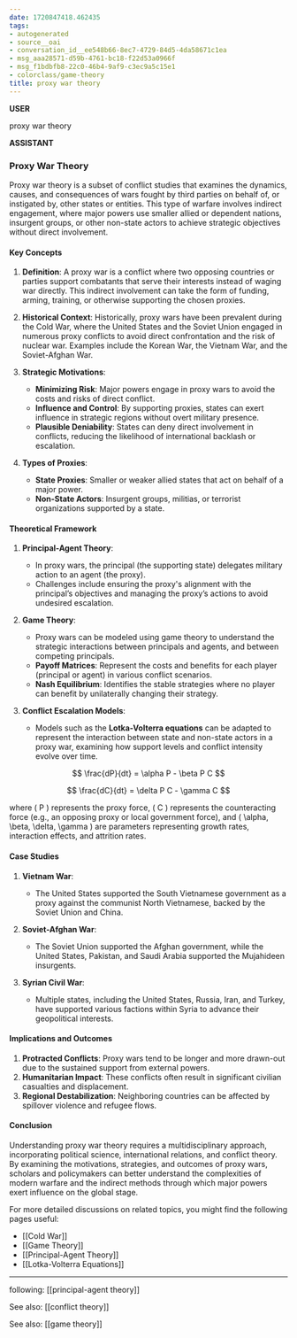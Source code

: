 ```yaml
---
date: 1720847418.462435
tags:
- autogenerated
- source__oai
- conversation_id__ee548b66-8ec7-4729-84d5-4da58671c1ea
- msg_aaa28571-d59b-4761-bc18-f22d53a0966f
- msg_f1bdbfb8-22c0-46b4-9af9-c3ec9a5c15e1
- colorclass/game-theory
title: proxy war theory
---
```


**USER**

proxy war theory


**ASSISTANT**

### Proxy War Theory

Proxy war theory is a subset of conflict studies that examines the dynamics, causes, and consequences of wars fought by third parties on behalf of, or instigated by, other states or entities. This type of warfare involves indirect engagement, where major powers use smaller allied or dependent nations, insurgent groups, or other non-state actors to achieve strategic objectives without direct involvement.

#### Key Concepts

1. **Definition**: A proxy war is a conflict where two opposing countries or parties support combatants that serve their interests instead of waging war directly. This indirect involvement can take the form of funding, arming, training, or otherwise supporting the chosen proxies.

2. **Historical Context**: Historically, proxy wars have been prevalent during the Cold War, where the United States and the Soviet Union engaged in numerous proxy conflicts to avoid direct confrontation and the risk of nuclear war. Examples include the Korean War, the Vietnam War, and the Soviet-Afghan War.

3. **Strategic Motivations**:
    - **Minimizing Risk**: Major powers engage in proxy wars to avoid the costs and risks of direct conflict.
    - **Influence and Control**: By supporting proxies, states can exert influence in strategic regions without overt military presence.
    - **Plausible Deniability**: States can deny direct involvement in conflicts, reducing the likelihood of international backlash or escalation.

4. **Types of Proxies**:
    - **State Proxies**: Smaller or weaker allied states that act on behalf of a major power.
    - **Non-State Actors**: Insurgent groups, militias, or terrorist organizations supported by a state.

#### Theoretical Framework

1. **Principal-Agent Theory**:
    - In proxy wars, the principal (the supporting state) delegates military action to an agent (the proxy).
    - Challenges include ensuring the proxy's alignment with the principal’s objectives and managing the proxy’s actions to avoid undesired escalation.

2. **Game Theory**:
    - Proxy wars can be modeled using game theory to understand the strategic interactions between principals and agents, and between competing principals.
    - **Payoff Matrices**: Represent the costs and benefits for each player (principal or agent) in various conflict scenarios.
    - **Nash Equilibrium**: Identifies the stable strategies where no player can benefit by unilaterally changing their strategy.

3. **Conflict Escalation Models**:
    - Models such as the **Lotka-Volterra equations** can be adapted to represent the interaction between state and non-state actors in a proxy war, examining how support levels and conflict intensity evolve over time.

$$
\frac{dP}{dt} = \alpha P - \beta P C
$$

$$
\frac{dC}{dt} = \delta P C - \gamma C
$$

where \( P \) represents the proxy force, \( C \) represents the counteracting force (e.g., an opposing proxy or local government force), and \( \alpha, \beta, \delta, \gamma \) are parameters representing growth rates, interaction effects, and attrition rates.

#### Case Studies

1. **Vietnam War**:
    - The United States supported the South Vietnamese government as a proxy against the communist North Vietnamese, backed by the Soviet Union and China.

2. **Soviet-Afghan War**:
    - The Soviet Union supported the Afghan government, while the United States, Pakistan, and Saudi Arabia supported the Mujahideen insurgents.

3. **Syrian Civil War**:
    - Multiple states, including the United States, Russia, Iran, and Turkey, have supported various factions within Syria to advance their geopolitical interests.

#### Implications and Outcomes

1. **Protracted Conflicts**: Proxy wars tend to be longer and more drawn-out due to the sustained support from external powers.
2. **Humanitarian Impact**: These conflicts often result in significant civilian casualties and displacement.
3. **Regional Destabilization**: Neighboring countries can be affected by spillover violence and refugee flows.

#### Conclusion

Understanding proxy war theory requires a multidisciplinary approach, incorporating political science, international relations, and conflict theory. By examining the motivations, strategies, and outcomes of proxy wars, scholars and policymakers can better understand the complexities of modern warfare and the indirect methods through which major powers exert influence on the global stage.

For more detailed discussions on related topics, you might find the following pages useful:
- [[Cold War]]
- [[Game Theory]]
- [[Principal-Agent Theory]]
- [[Lotka-Volterra Equations]]


---


following: [[principal-agent theory]]

See also: [[conflict theory]]


See also: [[game theory]]